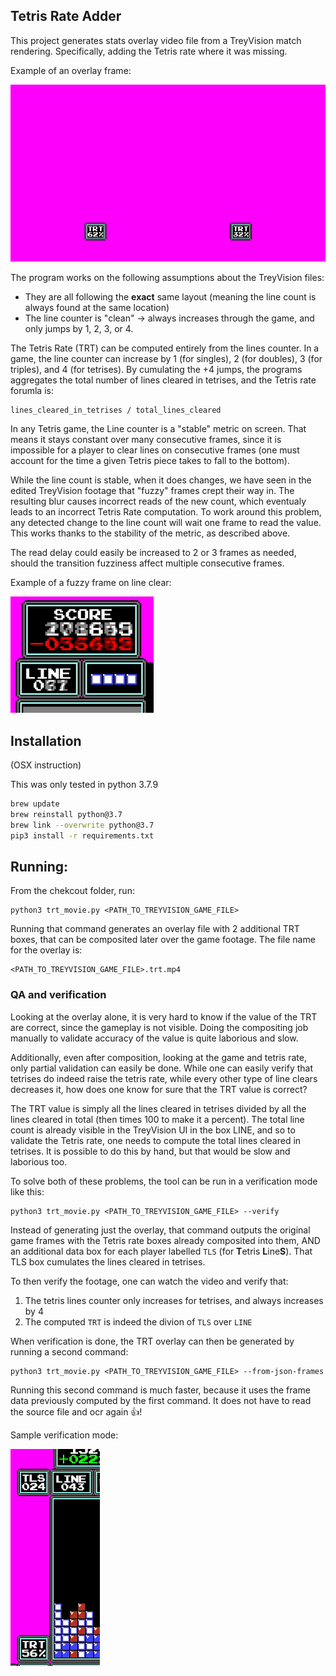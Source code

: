 ## Tetris Rate Adder

This project generates stats overlay video file from a TreyVision match rendering. Specifically, adding the Tetris rate where it was missing.

Example of an overlay frame:

![Sample Overlay frame](./sample_overlay_frame.png)

The program works on the following assumptions about the TreyVision files:
* They are all following the **exact** same layout (meaning the line count is always found at the same location)
* The line counter is "clean" -> always increases through the game, and only jumps by 1, 2, 3, or 4.

The Tetris Rate (TRT) can be computed entirely from the lines counter. In a game, the line counter can increase by 1 (for singles), 2 (for doubles), 3 (for triples), and 4 (for tetrises). By cumulating the +4 jumps, the programs aggregates the total number of lines cleared in tetrises, and the Tetris rate forumla is:
```
lines_cleared_in_tetrises / total_lines_cleared
```

In any Tetris game, the Line counter is a "stable" metric on screen. That means it stays constant over many consecutive frames, since it is impossible for a player to clear lines on consecutive frames (one must account for the time a given Tetris piece takes to fall to the bottom).

While the line count is stable, when it does changes, we have seen in the edited TreyVision footage that "fuzzy" frames crept their way in. The resulting blur causes incorrect reads of the new count, which eventualy leads to an incorrect Tetris Rate computation. To work around this problem, any detected change to the line count will wait one frame to read the value. This works thanks to the stability of the metric, as described above.

The read delay could easily be increased to 2 or 3 frames as needed, should the transition fuzziness affect multiple consecutive frames.

Example of a fuzzy frame on line clear:

![Fuzzy Frame](./fuzzy_frame.png)


## Installation

(OSX instruction)

This was only tested in python 3.7.9

```bash
brew update
brew reinstall python@3.7
brew link --overwrite python@3.7
pip3 install -r requirements.txt
```

## Running:

From the chekcout folder, run:

```
python3 trt_movie.py <PATH_TO_TREYVISION_GAME_FILE>
```

Running that command generates an overlay file with 2 additional TRT boxes, that can be composited later over the game footage. The file name for the overlay is:
```
<PATH_TO_TREYVISION_GAME_FILE>.trt.mp4
```

### QA and verification

Looking at the overlay alone, it is very hard to know if the value of the TRT are correct, since the gameplay is not visible. Doing the compositing job manually to validate accuracy of the value is quite laborious and slow.

Additionally, even after composition, looking at the game and tetris rate, only partial validation can easily be done. While one can easily verify that tetrises do indeed raise the tetris rate, while every other type of line clears decreases it, how does one know for sure that the TRT value is correct?

The TRT value is simply all the lines cleared in tetrises divided by all the lines cleared in total (then times 100 to make it a percent). The total line count is already visible in the TreyVision UI in the box LINE, and so to validate the Tetris rate, one needs to compute the total lines cleared in tetrises. It is possible to do this by hand, but that would be slow and laborious too.

To solve both of these problems, the tool can be run in a verification mode like this:
```
python3 trt_movie.py <PATH_TO_TREYVISION_GAME_FILE> --verify
```

Instead of generating just the overlay, that command outputs the original game frames with the Tetris rate boxes already composited into them, AND an additional data box for each player labelled `TLS` (for **T**etris **L**ine**S**). That TLS box cumulates the lines cleared in tetrises.

To then verify the footage, one can watch the video and verify that:
1. The tetris lines counter only increases for tetrises, and always increases by 4
2. The computed `TRT` is indeed the divion of `TLS` over `LINE`


When verification is done, the TRT overlay can then be generated by running a second command:
```
python3 trt_movie.py <PATH_TO_TREYVISION_GAME_FILE> --from-json-frames
```

Running this second command is much faster, because it uses the frame data previously computed by the first command. It does not have to read the source file and ocr again 👍!

Sample verification mode:

![Verification mode](./verify_mode.png)
